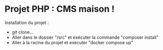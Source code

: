 # Projet PHP : CMS maison !

Installation du projet :
  - git clone...
  - Aller dans le dossier "/src" et exécuter la commande "composer install"
  - Aller à la racine du projet et executer "docker compose up"
